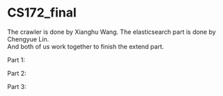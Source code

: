 # CS172_final


The crawler is done by Xianghu Wang. The elasticsearch part is done by Chengyue Lin.    
And both of us work together to finish the extend part.   

Part 1:    

Part 2:   

Part 3:   
